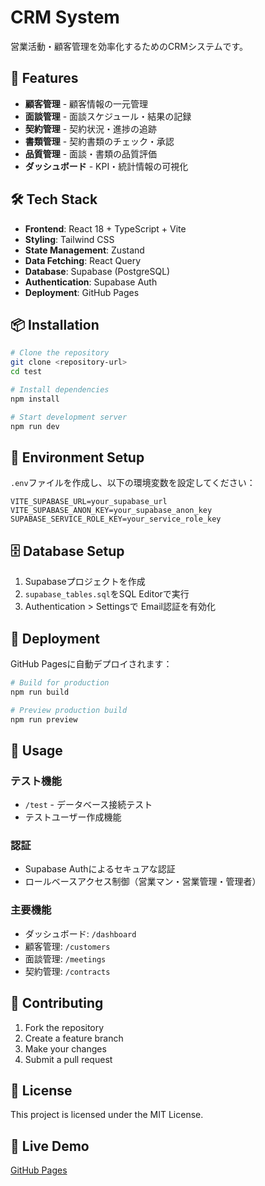 # CRM System

営業活動・顧客管理を効率化するためのCRMシステムです。

## 🚀 Features

- **顧客管理** - 顧客情報の一元管理
- **面談管理** - 面談スケジュール・結果の記録
- **契約管理** - 契約状況・進捗の追跡
- **書類管理** - 契約書類のチェック・承認
- **品質管理** - 面談・書類の品質評価
- **ダッシュボード** - KPI・統計情報の可視化

## 🛠️ Tech Stack

- **Frontend**: React 18 + TypeScript + Vite
- **Styling**: Tailwind CSS
- **State Management**: Zustand
- **Data Fetching**: React Query
- **Database**: Supabase (PostgreSQL)
- **Authentication**: Supabase Auth
- **Deployment**: GitHub Pages

## 📦 Installation

```bash
# Clone the repository
git clone <repository-url>
cd test

# Install dependencies
npm install

# Start development server
npm run dev
```

## 🔧 Environment Setup

`.env`ファイルを作成し、以下の環境変数を設定してください：

```env
VITE_SUPABASE_URL=your_supabase_url
VITE_SUPABASE_ANON_KEY=your_supabase_anon_key
SUPABASE_SERVICE_ROLE_KEY=your_service_role_key
```

## 🗄️ Database Setup

1. Supabaseプロジェクトを作成
2. `supabase_tables.sql`をSQL Editorで実行
3. Authentication > Settingsで Email認証を有効化

## 🚀 Deployment

GitHub Pagesに自動デプロイされます：

```bash
# Build for production
npm run build

# Preview production build
npm run preview
```

## 📱 Usage

### テスト機能
- `/test` - データベース接続テスト
- テストユーザー作成機能

### 認証
- Supabase Authによるセキュアな認証
- ロールベースアクセス制御（営業マン・営業管理・管理者）

### 主要機能
- ダッシュボード: `/dashboard`
- 顧客管理: `/customers`
- 面談管理: `/meetings`
- 契約管理: `/contracts`

## 🤝 Contributing

1. Fork the repository
2. Create a feature branch
3. Make your changes
4. Submit a pull request

## 📄 License

This project is licensed under the MIT License.

## 🔗 Live Demo

[GitHub Pages](https://your-username.github.io/test/)